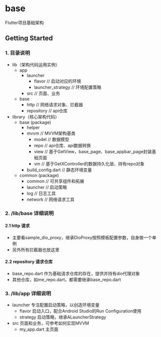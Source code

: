# base

Flutter项目基础架构

## Getting Started

### 1. 目录说明

- lib（架构代码运用实例）
  - app
    - launcher
      - flavor // 启动对应的环境
      - launcher_strategy // 环境配置策略
    - src // 页面、业务
  - base
    - http // 网络请求对象、拦截器
    - repository // api仓库
- library（核心架构代码）
  - base (package)
    - helper
    - mvvm // MVVM架构基类
      - model // 数据模型
      - repo // api仓库、api数据转换
      - view // 基于GetView<C>，base_page、base_appbar_page封装基础页面
      - vm // 基于GetXController的数据持久化层、持有repo对象
    - build_config.dart // 静态环境变量
  - common (package)
    - common // 可共享组件和拓展
    - launcher // 启动策略
    - log // 日志工具
    - network // 网络请求工具

### 2. /lib/base 详细说明

#### 2.1 http 请求

- 主要看sample_dio_proxy，继承DioProxy按照模板配置参数，自身做一个单例
- 另外所有拦截器也放这里

#### 2.2 repository 请求仓库

- base_repo.dart 作为基础请求仓库的存在，提供并持有dio代理对象
- 其他仓库，如me_repo.dart，都需要继承base_repo.dart

### 3. /lib/app 详细说明

- launcher 专注配置启动策略，以创造环境变量
  - flavor 启动入口，配合Android Studio的Run Configuration使用
  - strategy 启动策略，继承ALauncherStrategy
- src 页面和业务，可参考如何实现MVVM
  - my_app.dart 主页面